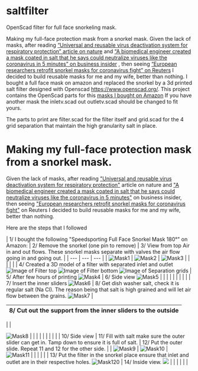 # saltfilter
OpenScad filter for full face snorkeling mask.

Making my full-face protection mask from a snorkel mask. 
Given the lack of masks, after reading [“Universal and reusable virus deactivation system for respiratory protection” article on nature](https://www.nature.com/articles/srep39956) and [“A biomedical engineer created a mask coated in salt that he says could neutralize viruses like the coronavirus in 5 minutes” on business insider](https://www.businessinsider.fr/us/mask-coated-in-salt-neutralizes-viruses-like-coronavirus-2020-2) , then seeing [“European researchers retrofit snorkel masks for coronavirus fight” on Reuters](https://www.reuters.com/article/us-health-coronavirus-czech-snorkel-mask-idUSKBN21H2Z5) I decided to build reusable masks for me and my wife, better than nothing.
I bought a full face mask on amazon and replaced the snorkel by a 3d printed salt filter designed with Openscad https://www.openscad.org/.
This project contains the OpenScad parts for this [masks I bought on Amazon](https://www.amazon.fr/gp/product/B07L8RH96N/ref=ppx_yo_dt_b_asin_title_o04_s00?ie=UTF8&psc=1) 
If you have another mask the inletv.scad out outletv.scad should be changed to fit yours.

The parts to print are filter.scad for the filter itself and grid.scad for the 4 grid separation that maintain the high granularity salt in place.


# Making my full-face protection mask from a snorkel mask.

Given the lack of masks, after reading [&quot;Universal and reusable virus deactivation system for respiratory protection&quot;](https://www.nature.com/articles/srep39956) article on nature and [&quot;A biomedical engineer created a mask coated in salt that he says could neutralize viruses like the coronavirus in 5 minutes&quot;](https://www.businessinsider.fr/us/mask-coated-in-salt-neutralizes-viruses-like-coronavirus-2020-2) on business insider, then seeing [&quot;European researchers retrofit snorkel masks for coronavirus fight&quot;](https://www.reuters.com/article/us-health-coronavirus-czech-snorkel-mask-idUSKBN21H2Z5) on Reuters I decided to build reusable masks for me and my wife, better than nothing.

Here are the steps that I followed

| 1/ I bought the following &quot;Speedsporting Full Face Snorkel Mask 180°&quot; on Amazon:
 | 2/ Remove the snorkel (one pin to remove) | 3/ View from top Air in and out flows. These snorkel masks separate with valves the air flow going in and going out. |
| --- | --- | --- |
| ![Mask1](/images/mask1.jpg) | ![Mask2](/images/mask2.jpg) | ![Mask3](/images/mask3.jpg) |
|
 |
 |
 |
| 4/ Created a 3D model of a filter with separated inlet and outlet ![Image of Filter top](/images/topview.png)
![Image of Filter bottom](/images/bottom.png)
![Image of Separation grids](/images/grids.png)
| 5/ After few hours of printing ![Mask4](/images/mask4.jpg) | 6/ Side view ![Mask5](/images/mask5.jpgg) |
|
 |
 |
 |
|
 |
 |
 |
| 7/ Insert the inner sliders
 ![Mask6](/images/mask6.jpg) | 8/ Get dish washer salt, check it is regular salt (Na Cl). The reason being that salt is high grained and will let air flow between the grains. ![Mask7](/images/mask7.jpg) |

| 8/ Cut out the support from the inner sliders to the outside |
| --- |
|
 |

 ![Mask8](/images/mask8.jpg) |
|
 |
 |
 |
|
 |
 |
 |
| 10/ Side view | 11/ Fill with salt make sure the outer slider can get in. Tamp down to ensure it is full of salt. | 12/ Put the outer slide. Repeat 11 and 12 for the other side. |
| ![Mask9](/images/mask9.jpg) | ![Mask10](/images/mask10.jpg) | ![Mask11](/images/mask11.jpg) |
|
 |
 |
 |
| 13/ Put the filter in the snorkel place ensure that inlet and outlet are in their respective holes. ![Mask120](/images/mask12.jpg) | 14/ Inside view. ![](/images/mask13.jpg) |
 |
|
 |
 |
 |
